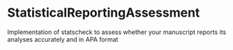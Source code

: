 # StatisticalReportingAssessment
Implementation of statscheck to assess whether your manuscript reports its analyses accurately and in APA format
